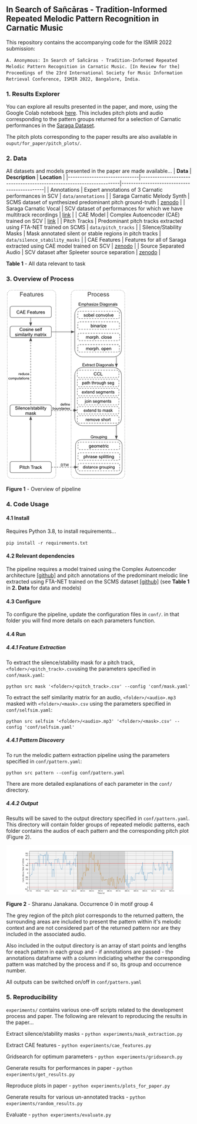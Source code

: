 ## In Search of Sañcāras - Tradition-Informed Repeated Melodic Pattern Recognition in Carnatic Music

This repository contains the accompanying code for the ISMIR 2022 submission:

`A. Anonymous: In Search of Sañcāras - Tradition-Informed Repeated Melodic Pattern Recognition in Carnatic Music. [In Review for the] Proceedings of the 23rd International Society for Music Information Retrieval Conference, ISMIR 2022, Bangalore, India.`

### 1. Results Explorer
You can explore all results presented in the paper, and more, using the Google Colab notebook [here](https://colab.research.google.com/drive/115wznvNTr0cdaKN3EBWuCJMz3n-A7P-J?usp=sharing). This includes pitch plots and audio corresponding to the pattern groups returned for a selection of Carnatic performances in the [Saraga Dataset](https://mtg.github.io/saraga/).

The pitch plots corresponding to the paper results are also available in `ouput/for_paper/pitch_plots/`.

### 2. Data
All datasets and models presented in the paper are made available...
| **Data**                     | **Description**                                                     | **Location**                                |
|------------------------------|---------------------------------------------------------------------|---------------------------------------------|
| Annotations                  | Expert annotations of 3 Carnatic performances in SCV                | `data/annotations`                          |
| Saraga Carnatic Melody Synth | SCMS dataset of synthesized predominant pitch ground-truth          | [zenodo](https://zenodo.org/record/5553925) |
| Saraga Carnatic Vocal        | SCV dataset of performances for which we have multitrack recordings | [link](url)								   |
| CAE Model                    | Complex Autoencoder (CAE) trained on SCV                            | [link](url)                                 |
| Pitch Tracks                 | Predominant pitch tracks extracted using FTA-NET trained on SCMS    | `data/pitch_tracks`                         |
| Silence/Stability Masks      | Mask annotated silent or stable regions in pitch tracks             | `data/silence_stability_masks`              |
| CAE Features                 | Features for all of Saraga extracted using CAE model trained on SCV | [zenodo](url)                               |
| Source Separated Audio       | SCV dataset after Spleeter source separation                        | [zenodo](url)                               |

**Table 1** - All data relevant to task

### 3. Overview of Process

![Overview of pipeline](./plots_for_paper/schematic.png?raw=true)

**Figure 1** - Overview of pipeline


### 4. Code Usage

#### 4.1 Install
Requires Python 3.8, to install requirements...

`pip install -r requirements.txt`

#### 4.2 Relevant dependencies
The pipeline requires a model trained using the Complex Autoencoder architecture [[github]](https://github.com/SonyCSLParis/cae-invar) and pitch annotations of the predominant melodic line extracted using FTA-NET trained on the SCMS dataset [[github]](https://github.com/TISMIR22-Carnatic/carnatic-pitch-patterns)  (see **Table 1** in **2. Data** for data and models)

#### 4.3 Configure

To configure the pipeline, update the configuration files in `conf/`. in that folder you will find more details on each parameters function.

#### 4.4 Run

##### 4.4.1 Feature Extraction
To extract the silence/stability mask for a pitch track, `<folder>/<pitch_track>.csv`using the parameters specified in `conf/mask.yaml`:

```
python src mask '<folder>/<pitch_track>.csv' --config 'conf/mask.yaml'
```

To extract the self similarity matrix for an audio, `<folder>/<audio>.mp3` masked with `<folder>/<mask>.csv` using the parameters specified in `conf/selfsim.yaml`:

```
python src selfsim '<folder>/<audio>.mp3' '<folder>/<mask>.csv' --config 'conf/selfsim.yaml'
```

##### 4.4.1 Pattern Discovery

To run the melodic pattern extraction pipeline using the parameters specified in `conf/pattern.yaml`:

```
python src pattern --config conf/pattern.yaml
```

There are more detailed explanations of each parameter in the `conf/` directory.

##### 4.4.2 Output

Results will be saved to the output directory specified in `conf/pattern.yaml`. This directory will contain folder groups of repeated melodic patterns, each folder contains the audios of each pattern and the corresponding pitch plot (Figure 2).

![Occurrence 0, motif group 4, Sharanu Janakana](output/for_paper/pitch_plots/Sharanu%20Janakana/motif_4_len%3D5.4/0_time%3D6min-22.4sec.png?raw=true)

**Figure 2** - Sharanu Janakana. Occurrence 0 in motif group 4

The grey region of the pitch plot corresponds to the returned pattern, the surrounding areas are included to present the pattern within it's melodic context and are not considered part of the returned pattern nor are they included in the associated audio.

Also included in the output directory is an array of start points and lengths for eeach pattern in each group and - if annotations are passed - the annotations dataframe with a column indiciating whether the corresponding pattern was matched by the process and if so, its group and occurrence number.

All outputs can be switched on/off in `conf/pattern.yaml`

### 5. Reproducibility

`experiments/` contains various one-off scripts related to the development process and paper. The following are relevant to reproducing the results in the paper...	

Extract silence/stability masks - `python experiments/mask_extraction.py`

Extract CAE features - `python experiments/cae_features.py`

Gridsearch for optimum parameters - `python experiments/gridsearch.py`

Generate results for performances in paper - `python experiments/get_results.py`

Reproduce plots in paper - `python experiments/plots_for_paper.py`

Generate results for various un-annotated tracks - `python experiments/random_results.py`

Evaluate - `python experiments/evaluate.py`



